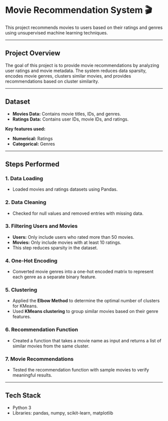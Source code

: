 # Movie Recommendation System 🎬

This project recommends movies to users based on their ratings and genres using unsupervised machine learning techniques.  

---

## Project Overview
The goal of this project is to provide movie recommendations by analyzing user ratings and movie metadata. The system reduces data sparsity, encodes movie genres, clusters similar movies, and provides recommendations based on cluster similarity.  

---

## Dataset
- **Movies Data:** Contains movie titles, IDs, and genres.  
- **Ratings Data:** Contains user IDs, movie IDs, and ratings.  

**Key features used:**  
- **Numerical:** Ratings  
- **Categorical:** Genres  

---

## Steps Performed

### 1. Data Loading
- Loaded movies and ratings datasets using Pandas.  

### 2. Data Cleaning
- Checked for null values and removed entries with missing data.  

### 3. Filtering Users and Movies
- **Users:** Only include users who rated more than 50 movies.  
- **Movies:** Only include movies with at least 10 ratings.  
- This step reduces sparsity in the dataset.  

### 4. One-Hot Encoding
- Converted movie genres into a one-hot encoded matrix to represent each genre as a separate binary feature.  

### 5. Clustering
- Applied the **Elbow Method** to determine the optimal number of clusters for KMeans.  
- Used **KMeans clustering** to group similar movies based on their genre features.  

### 6. Recommendation Function
- Created a function that takes a movie name as input and returns a list of similar movies from the same cluster.  

### 7. Movie Recommendations
- Tested the recommendation function with sample movies to verify meaningful results.  

---

## Tech Stack
- Python 3  
- Libraries: pandas, numpy, scikit-learn, matplotlib

